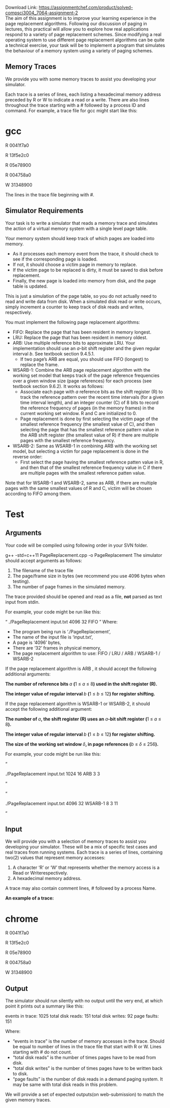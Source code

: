Download Link: https://assignmentchef.com/product/solved-compsci3004_7064-assignment-2
<br>
The aim of this assignment is to improve your learning experience in the page replacement algorithms. Following our discussion of paging in lectures, this practical will allow you to explore how real applications respond to a variety of page replacement schemes. Since modifying a real operating system to use different page replacement algorithms can be quite a technical exercise, your task will be to implement a program that simulates the behaviour of a memory system using a variety of paging schemes.

<h2>Memory Traces</h2>

We provide you with some memory traces to assist you developing your simulator.

Each trace is a series of lines, each listing a hexadecimal memory address preceded by R or W to indicate a read or a write. There are also lines throughout the trace starting with a # followed by a process ID and command. For example, a trace file for gcc might start like this:

# gcc

R 0041f7a0

R 13f5e2c0

R 05e78900

R 004758a0

W 31348900

The lines in the trace file beginning with #.

<h2>Simulator Requirements</h2>

Your task is to write a simulator that reads a memory trace and simulates the action of a virtual memory system with a single level page table.

Your memory system should keep track of which pages are loaded into memory.

<ul>

 <li>As it processes each memory event from the trace, it should check to see if the corresponding page is loaded.</li>

 <li>If not, it should choose a victim page in memory to replace.</li>

 <li>If the victim page to be replaced is dirty, it must be saved to disk before replacement.</li>

 <li>Finally, the new page is loaded into memory from disk, and the page table is updated.</li>

</ul>

This is just a simulation of the page table, so you do not actually need to read and write data from disk. When a simulated disk read or write occurs, simply increment a counter to keep track of disk reads and writes, respectively.

You must implement the following page replacement algorithms:

<ul>

 <li>FIFO: Replace the page that has been resident in memory longest.</li>

 <li>LRU: Replace the page that has been resident in memory oldest.</li>

 <li>ARB: Use multiple reference bits to approximate LRU. Your implementation should use an <em>a</em>-bit shift register and the given regular interval <em>b</em>. See textbook section 9.4.5.1.

  <ul>

   <li>If two page’s ARB are equal, you should use FIFO (longest) to replace the frame.</li>

  </ul></li>

 <li>WSARB-1: Combine the ARB page replacement algorithm with the working set model that keeps track of the page reference frequencies over a given window size (page references) for each process (see textbook section 9.6.2). It works as follows:

  <ul>

   <li>Associate each page with <em>a </em>reference bits as the shift register (R) to track the reference pattern over the recent time intervals (for a given time interval length), and an integer counter (C) of 8 bits to record the reference frequency of pages (in the memory frames) in the current working set window. R and C are initialized to 0.</li>

   <li>Page replacement is done by first selecting the victim page of the smallest reference frequency (the smallest value of C), and then selecting the page that has the smallest reference pattern value in the ARB shift register (the smallest value of R) if there are multiple pages with the smallest reference frequency.</li>

  </ul></li>

 <li>WSARB-2: Same as WSARB-1 in combining ARB with the working set model, but selecting a victim for page replacement is done in the reverse order:

  <ul>

   <li>First select the page having the smallest reference patten value in R, and then that of the smallest reference frequency value in C if there are multiple pages with the smallest reference patten value.</li>

  </ul></li>

</ul>

Note that for WSARB-1 and WSARB-2, same as ARB, if there are multiple pages with the same smallest values of R and C, victim will be chosen according to FIFO among them.

<h1>Test</h1>

<h2>Arguments</h2>

Your code will be compiled using following order in your SVN folder.

g++ -std=c++11 PageReplacement.cpp -o PageReplacement The simulator should accept arguments as follows:

<ol>

 <li>The filename of the trace file</li>

 <li>The page/frame size in bytes (we recommend you use 4096 bytes when testing).</li>

 <li>The number of page frames in the simulated memory.</li>

</ol>

The trace provided should be opened and read as a file, **not** parsed as text input from stdin.

For example, your code might be run like this:

“ ./PageReplacement input.txt 4096 32 FIFO ” Where:

<ul>

 <li>The program being run is ‘./PageReplacement’,</li>

 <li>The name of the input file is ‘input.txt’,</li>

 <li>A page is ‘4096’ bytes,</li>

 <li>There are ‘32’ frames in physical memory,</li>

 <li>The page replacement algorithm to use: FIFO / LRU / ARB / WSARB-1 / WSARB-2</li>

</ul>

If the page replacement algorithm is ARB , it should accept the following additional arguments:

<strong>The number of reference bits </strong><em>a </em><strong>(</strong>1 ≤ <em>a </em>≤ 8<strong>) used in the shift register (R).</strong>

<strong>The integer value of regular interval </strong><em>b </em><strong>(</strong>1 ≤ <em>b </em>≤ 12<strong>) for register shifting.</strong>

If the page replacement algorithm is WSARB-1 or WSARB-2, it should accept the following additional argument:

<strong>The number of </strong><em>a</em><strong>, the shift register (R) uses an </strong><em>a</em><strong>-bit shift register (</strong>1 ≤ <em>a </em>≤ 8<strong>).</strong>

<strong>The integer value of regular interval </strong><em>b </em><strong>(</strong>1 ≤ <em>b </em>≤ 12<strong>) for register shifting.</strong>

<strong>The size of the working set window </strong><em>δ</em><strong>, in page references (</strong><em>b </em>≤ <em>δ </em>≤ 256<strong>).</strong>

For example, your code might be run like this:

“

./PageReplacement input.txt 1024 16 ARB 3 3

”

“

./PageReplacement input.txt 4096 32 WSARB-1 8 3 11

”

<h2>Input</h2>

We will provide you with a selection of memory traces to assist you developing your simulator. These will be a mix of specific test cases and real traces from running systems. Each trace is a series of lines, containing two(2) values that represent memory accesses:

<ol>

 <li>A character ‘R’ or ‘W’ that represents whether the memory access is a Read or Writerespectively.</li>

 <li>A hexadecimal memory address.</li>

</ol>

A trace may also contain comment lines, # followed by a process Name.

<strong>An example of a trace:</strong>

# chrome

R 0041f7a0

R 13f5e2c0

R 05e78900

R 004758a0

W 31348900

<h2>Output</h2>

The simulator should run silently with no output until the very end, at which point it prints out a summary like this:

events in trace: 1025 total disk reads: 151 total disk writes: 92 page faults: 151

Where:

<ul>

 <li>“events in trace” is the number of memory accesses in the trace. Should be equal to number of lines in the trace file that start with R or W. Lines starting with # do not count.</li>

 <li>“total disk reads” is the number of times pages have to be read from disk.</li>

 <li>“total disk writes” is the number of times pages have to be written back to disk.</li>

 <li>“page faults” is the number of disk reads in a demand paging system. It may be same with total disk reads in this problem.</li>

</ul>

We will provide a set of expected outputs(on web-submission) to match the given memory traces.